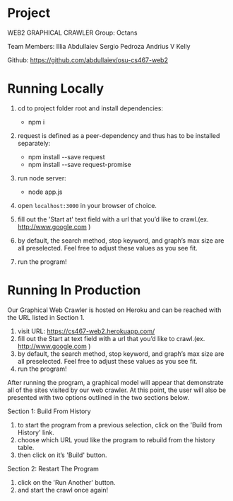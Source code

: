 # Project
WEB2 GRAPHICAL CRAWLER
Group: Octans

Team Members:
Illia Abdullaiev
Sergio Pedroza
Andrius V Kelly

Github: https://github.com/abdullaiev/osu-cs467-web2

# Running Locally

1. cd to project folder root and install dependencies:
     * npm i

2. request is defined as a peer-dependency and thus has to be installed separately:
     * npm install --save request
     * npm install --save request-promise

3. run node server:
     * node app.js

4. open `localhost:3000` in your browser of choice.
5. fill out the 'Start at' text field with a url that you’d like to crawl.(ex. http://www.google.com )
6. by default, the search method, stop keyword, and graph’s max size are all preselected. Feel free to adjust these values as you see fit.
7. run the program!

# Running In Production
Our Graphical Web Crawler is hosted on Heroku and can be reached with the URL listed in
Section 1.

1. visit URL: https://cs467-web2.herokuapp.com/
2. fill out the Start at text field with a url that you’d like to crawl.(ex. http://www.google.com )
3. by default, the search method, stop keyword, and graph’s max size are all preselected. Feel free to adjust these values as you see fit.
4. run the program!

After running the program, a graphical model will appear that demonstrate all of the sites
visited by our web crawler. At this point, the user will also be presented with two options
outlined in the two sections below.

Section 1: Build From History
1. to start the program from a previous selection, click on the 'Build from History' link.
2. choose which URL youd like the program to rebuild from the history table.
3. then click on it’s 'Build' button.

Section 2: Restart The Program
1. click on the 'Run Another' button.
2. and start the crawl once again!